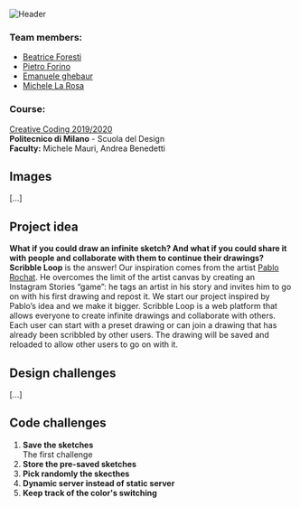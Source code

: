 ![Header](asstes/header.png)

### Team members:
* [Beatrice Foresti](mailto:bea_fiore@live.it)
* [Pietro Forino](mailto:pietrof@live.com)
* [Emanuele ghebaur](mailto:emanueleghebaur@gmail.com)
* [Michele La Rosa](mailto:)

### Course:
[Creative Coding 2019/2020](https://drawwithcode.github.io/2019/)<br>
**Politecnico di Milano** - Scuola del Design<br>
**Faculty:** Michele Mauri, Andrea Benedetti

## Images
[...]

## Project idea
**What if you could draw an infinite sketch? And what if you could share it with people and collaborate with them to continue their drawings?**
**Scribble Loop** is the answer!
Our inspiration comes from the artist [Pablo Rochat](http://pablorochat.com). He overcomes the limit of the artist canvas by creating an Instagram Stories “game”: he tags an artist in his story and invites him to go on with his first drawing and repost it.
We start our project inspired by Pablo’s idea and we make it bigger.
Scribble Loop is a web platform that allows everyone to create infinite drawings and collaborate with others. Each user can start with a preset drawing or can join a drawing that has already been scribbled by other users. The drawing will be saved and reloaded to allow other users to go on with it.

## Design challenges
[...]

## Code challenges


<ol>
  <li>
    <b>Save the sketches</b></br>
The first challenge
 </li>
   <li>
     <b>Store the pre-saved sketches</b></br>
 </li>
 <li>
  <b>Pick randomly the skecthes</b></br>
 </li>
 <li>
  <b>Dynamic server instead of static server</b></br>
 </li>
 <li>
  <b>Keep track of the color's switching</b></br>
 </li>
</ol>
